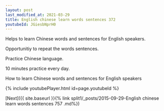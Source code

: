 ```yaml
---
layout: post
last_modified_at: 2021-03-29
title: English chinese learn words sentences 372 
youtubeId: JGiesbNprH0
---
```

 
 
Helps to learn Chinese words and sentences for English speakers.

Opportunitiy to repeat the words sentences. 

Practice Chinese language. 
 
10 minutes practice every day. 
 
How to learn Chinese words and sentences for English speakers 
 
{% include youtubePlayer.html id=page.youtubeId %}
 
 
[Next]({{ site.baseurl }}{% link  split1/_posts/2015-09-29-English chinese learn words sentences 757 .md%})
 
